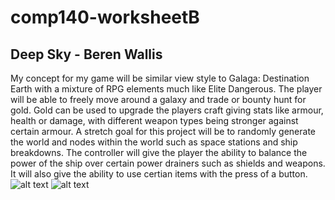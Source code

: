 # comp140-worksheetB
## Deep Sky - Beren Wallis
My concept for my game will be similar view style to Galaga: Destination Earth with a mixture of RPG elements much like Elite Dangerous. The player will be able to freely move around a galaxy and trade or bounty hunt for gold. Gold can be used to upgrade the players craft giving stats like armour, health or damage, with different weapon types being stronger against certain armour. A stretch goal for this project will be to randomly generate the world and nodes within the world such as space stations and ship breakdowns. The controller will give the player the ability to balance the power of the ship over certain power drainers such as shields and weapons. It will also give the ability to use certian items with the press of a button.
![alt text](https://cdn.instructables.com/F2V/B3YD/IZ6C32H7/F2VB3YDIZ6C32H7.LARGE.jpg)
![alt text](http://www.vizzed.com/vizzedboard/retro/user_screenshots/saves48/484926/PLAYSTATION--Galaga%20%20Destination%20Earth_Oct23%2020_25_44.png)
